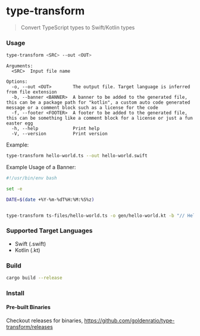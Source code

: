 # type-transform

> Convert TypeScript types to Swift/Kotlin types

### Usage

```sh
type-transform <SRC> --out <OUT>
```

```
Arguments:
  <SRC>  Input file name

Options:
  -o, --out <OUT>        The output file. Target language is inferred from file extension
  -b, --banner <BANNER>  A banner to be added to the generated file, this can be a package path for "kotlin", a custom auto code generated message or a comment block such as a license for the code
  -f, --footer <FOOTER>  A footer to be added to the generated file, this can be something like a comment block for a license or just a fun easter egg
  -h, --help             Print help
  -V, --version          Print version

```

Example:
```sh
type-transform hello-world.ts --out hello-world.swift
```

Example Usage of a Banner:

```sh
#!/usr/bin/env bash

set -e

DATE=$(date +%Y-%m-%dT%H:%M:%S%z)


type-transform ts-files/hello-world.ts -o gen/hello-world.kt -b "// Hello World\n// This code was auto generated at ${DATE} \npackage com.github.goldenratio\n"

```
### Supported Target Languages

- Swift (.swift)
- Kotlin (.kt)


### Build

```sh
cargo build --release
```

### Install

#### Pre-built Binaries
Checkout releases for binaries,
https://github.com/goldenratio/type-transform/releases
